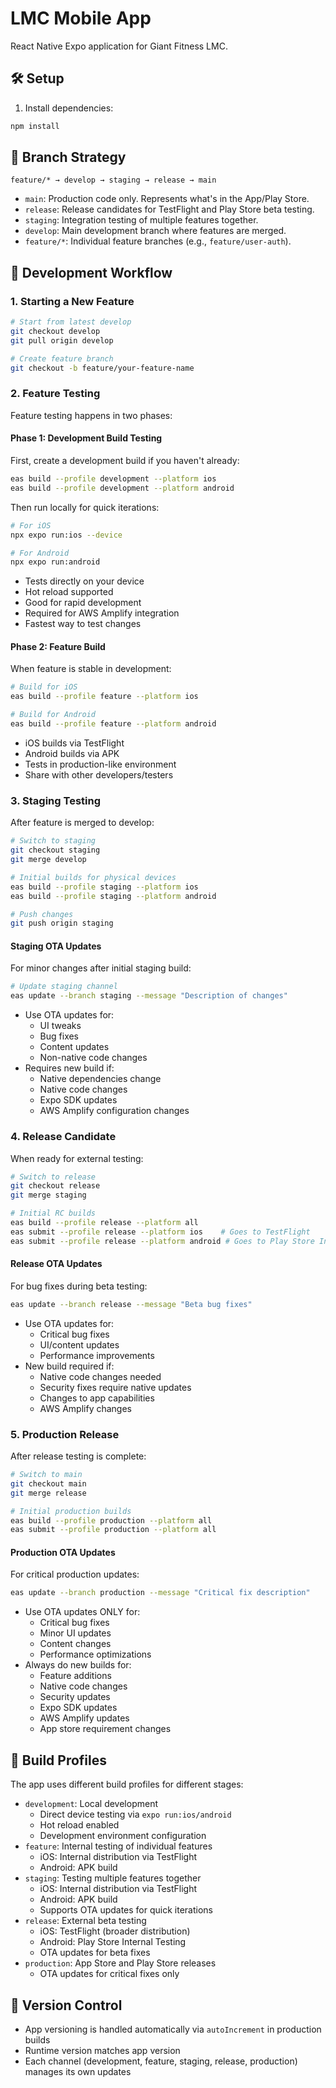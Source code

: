 # LMC Mobile App

React Native Expo application for Giant Fitness LMC.

## 🛠 Setup

1. Install dependencies:

```bash
npm install
```

## 🌳 Branch Strategy

```
feature/* → develop → staging → release → main
```

-   `main`: Production code only. Represents what's in the App/Play Store.
-   `release`: Release candidates for TestFlight and Play Store beta testing.
-   `staging`: Integration testing of multiple features together.
-   `develop`: Main development branch where features are merged.
-   `feature/*`: Individual feature branches (e.g., `feature/user-auth`).

## 🚀 Development Workflow

### 1. Starting a New Feature

```bash
# Start from latest develop
git checkout develop
git pull origin develop

# Create feature branch
git checkout -b feature/your-feature-name
```

### 2. Feature Testing

Feature testing happens in two phases:

#### Phase 1: Development Build Testing

First, create a development build if you haven't already:

```bash
eas build --profile development --platform ios
eas build --profile development --platform android
```

Then run locally for quick iterations:

```bash
# For iOS
npx expo run:ios --device

# For Android
npx expo run:android
```

-   Tests directly on your device
-   Hot reload supported
-   Good for rapid development
-   Required for AWS Amplify integration
-   Fastest way to test changes

#### Phase 2: Feature Build

When feature is stable in development:

```bash
# Build for iOS
eas build --profile feature --platform ios

# Build for Android
eas build --profile feature --platform android
```

-   iOS builds via TestFlight
-   Android builds via APK
-   Tests in production-like environment
-   Share with other developers/testers

### 3. Staging Testing

After feature is merged to develop:

```bash
# Switch to staging
git checkout staging
git merge develop

# Initial builds for physical devices
eas build --profile staging --platform ios
eas build --profile staging --platform android

# Push changes
git push origin staging
```

#### Staging OTA Updates

For minor changes after initial staging build:

```bash
# Update staging channel
eas update --branch staging --message "Description of changes"
```

-   Use OTA updates for:
    -   UI tweaks
    -   Bug fixes
    -   Content updates
    -   Non-native code changes
-   Requires new build if:
    -   Native dependencies change
    -   Native code changes
    -   Expo SDK updates
    -   AWS Amplify configuration changes

### 4. Release Candidate

When ready for external testing:

```bash
# Switch to release
git checkout release
git merge staging

# Initial RC builds
eas build --profile release --platform all
eas submit --profile release --platform ios    # Goes to TestFlight
eas submit --profile release --platform android # Goes to Play Store Internal Testing
```

#### Release OTA Updates

For bug fixes during beta testing:

```bash
eas update --branch release --message "Beta bug fixes"
```

-   Use OTA updates for:
    -   Critical bug fixes
    -   UI/content updates
    -   Performance improvements
-   New build required if:
    -   Native code changes needed
    -   Security fixes require native updates
    -   Changes to app capabilities
    -   AWS Amplify changes

### 5. Production Release

After release testing is complete:

```bash
# Switch to main
git checkout main
git merge release

# Initial production builds
eas build --profile production --platform all
eas submit --profile production --platform all
```

#### Production OTA Updates

For critical production updates:

```bash
eas update --branch production --message "Critical fix description"
```

-   Use OTA updates ONLY for:
    -   Critical bug fixes
    -   Minor UI updates
    -   Content changes
    -   Performance optimizations
-   Always do new builds for:
    -   Feature additions
    -   Native code changes
    -   Security updates
    -   Expo SDK updates
    -   AWS Amplify updates
    -   App store requirement changes

## 📱 Build Profiles

The app uses different build profiles for different stages:

-   `development`: Local development
    -   Direct device testing via `expo run:ios/android`
    -   Hot reload enabled
    -   Development environment configuration
-   `feature`: Internal testing of individual features
    -   iOS: Internal distribution via TestFlight
    -   Android: APK build
-   `staging`: Testing multiple features together
    -   iOS: Internal distribution via TestFlight
    -   Android: APK build
    -   Supports OTA updates for quick iterations
-   `release`: External beta testing
    -   iOS: TestFlight (broader distribution)
    -   Android: Play Store Internal Testing
    -   OTA updates for beta fixes
-   `production`: App Store and Play Store releases
    -   OTA updates for critical fixes only

## 🔄 Version Control

-   App versioning is handled automatically via `autoIncrement` in production builds
-   Runtime version matches app version
-   Each channel (development, feature, staging, release, production) manages its own updates
